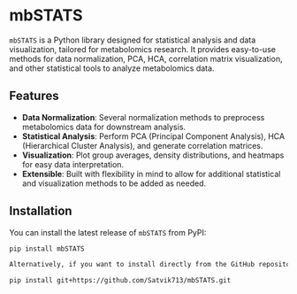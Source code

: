 # mbSTATS

`mbSTATS` is a Python library designed for statistical analysis and data visualization, tailored for metabolomics research. It provides easy-to-use methods for data normalization, PCA, HCA, correlation matrix visualization, and other statistical tools to analyze metabolomics data.

## Features

- **Data Normalization**: Several normalization methods to preprocess metabolomics data for downstream analysis.
- **Statistical Analysis**: Perform PCA (Principal Component Analysis), HCA (Hierarchical Cluster Analysis), and generate correlation matrices.
- **Visualization**: Plot group averages, density distributions, and heatmaps for easy data interpretation.
- **Extensible**: Built with flexibility in mind to allow for additional statistical and visualization methods to be added as needed.

## Installation

You can install the latest release of `mbSTATS` from PyPI:

```bash
pip install mbSTATS 

Alternatively, if you want to install directly from the GitHub repository:

pip install git+https://github.com/Satvik713/mbSTATS.git
